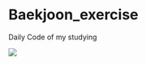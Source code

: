 # Baekjoon_exercise
Daily Code of my studying

<img src="https://media.vlpt.us/images/xxhaileypark/post/8c4a3b45-7a20-4bee-bc98-48586c498587/Python-language.png">
